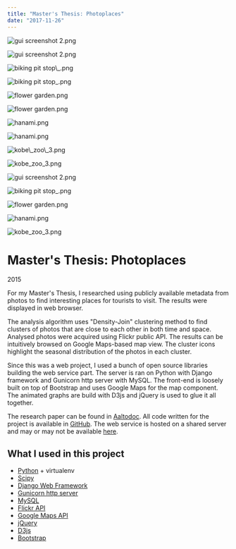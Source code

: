 ```yaml
---
title: "Master's Thesis: Photoplaces"
date: "2017-11-26"
---
```


<img src="https://images.squarespace-cdn.com/content/v1/5a1957c7bce17620f85c098a/1511692323538-I8M7HFCWNRD2R6MYA0QX/gui+screenshot+2.png" alt="gui screenshot 2.png" />

![gui screenshot 2.png](https://images.squarespace-cdn.com/content/v1/5a1957c7bce17620f85c098a/1511692323538-I8M7HFCWNRD2R6MYA0QX/gui+screenshot+2.png)

<img src="https://images.squarespace-cdn.com/content/v1/5a1957c7bce17620f85c098a/1511692310883-LAJT3FRHCTSZBOTI06H8/biking+pit+stop\_.png" alt="biking pit stop\_.png" />

![biking pit stop_.png](https://images.squarespace-cdn.com/content/v1/5a1957c7bce17620f85c098a/1511692310883-LAJT3FRHCTSZBOTI06H8/biking+pit+stop_.png)

<img src="https://images.squarespace-cdn.com/content/v1/5a1957c7bce17620f85c098a/1511692310065-7VV1451JPPT2N651HFK7/flower+garden.png" alt="flower garden.png" />

![flower garden.png](https://images.squarespace-cdn.com/content/v1/5a1957c7bce17620f85c098a/1511692310065-7VV1451JPPT2N651HFK7/flower+garden.png)

<img src="https://images.squarespace-cdn.com/content/v1/5a1957c7bce17620f85c098a/1511692325684-62T0HBPQ3MEO6IMVC075/hanami.png" alt="hanami.png" />

![hanami.png](https://images.squarespace-cdn.com/content/v1/5a1957c7bce17620f85c098a/1511692325684-62T0HBPQ3MEO6IMVC075/hanami.png)

<img src="https://images.squarespace-cdn.com/content/v1/5a1957c7bce17620f85c098a/1511692329094-4YQ2KU3M5B6CRP4C58AK/kobe\_zoo\_3.png" alt="kobe\_zoo\_3.png" />

![kobe_zoo_3.png](https://images.squarespace-cdn.com/content/v1/5a1957c7bce17620f85c098a/1511692329094-4YQ2KU3M5B6CRP4C58AK/kobe_zoo_3.png)

![gui screenshot 2.png](https://images.squarespace-cdn.com/content/v1/5a1957c7bce17620f85c098a/1511692323538-I8M7HFCWNRD2R6MYA0QX/gui+screenshot+2.png)

![biking pit stop_.png](https://images.squarespace-cdn.com/content/v1/5a1957c7bce17620f85c098a/1511692310883-LAJT3FRHCTSZBOTI06H8/biking+pit+stop_.png)

![flower garden.png](https://images.squarespace-cdn.com/content/v1/5a1957c7bce17620f85c098a/1511692310065-7VV1451JPPT2N651HFK7/flower+garden.png)

![hanami.png](https://images.squarespace-cdn.com/content/v1/5a1957c7bce17620f85c098a/1511692325684-62T0HBPQ3MEO6IMVC075/hanami.png)

![kobe_zoo_3.png](https://images.squarespace-cdn.com/content/v1/5a1957c7bce17620f85c098a/1511692329094-4YQ2KU3M5B6CRP4C58AK/kobe_zoo_3.png)

# Master's Thesis: Photoplaces

2015

For my Master's Thesis, I researched using publicly available metadata from photos to find interesting places for tourists to visit. The results were displayed in web browser.

The analysis algorithm uses "Density-Join" clustering method to find clusters of photos that are close to each other in both time and space. Analysed photos were acquired using Flickr public API. The results can be intuitively browsed on Google Maps-based map view. The cluster icons highlight the seasonal distribution of the photos in each cluster.

Since this was a web project, I used a bunch of open source libraries building the web service part. The server is ran on Python with Django framework and Gunicorn http server with MySQL. The front-end is loosely built on top of Bootstrap and uses Google Maps for the map component. The animated graphs are build with D3js and jQuery is used to glue it all together.

The research paper can be found in [Aaltodoc](https://aaltodoc.aalto.fi/handle/123456789/16348). All code written for the project is available in [GitHub](https://github.com/joonamo/photoplaces). The web service is hosted on a shared server and may or may not be available [here](http://joonamo.kapsi.fi/photoplaces/).

## What I used in this project

- [Python](https://www.python.org/) + virtualenv
- [Scipy](https://scipy.org/)
- [Django Web Framework](https://www.djangoproject.com/)
- [Gunicorn http server](http://gunicorn.org/)
- [MySQL](https://www.mysql.com/)
- [Flickr API](https://www.flickr.com/services/api/)
- [Google Maps API](https://developers.google.com/maps/)
- [jQuery](https://jquery.com/)
- [D3js](https://d3js.org/)
- [Bootstrap](https://getbootstrap.com/)
